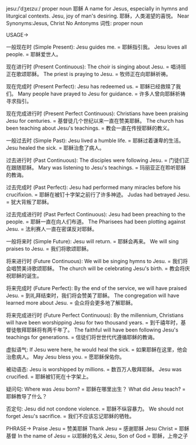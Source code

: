 jesu:/ˈdʒeɪzuː/
proper noun
耶稣
A name for Jesus, especially in hymns and liturgical contexts.
Jesu, joy of man's desiring.  耶稣，人类渴望的喜悦。
Near Synonyms:Jesus, Christ
No Antonyms
词性: proper noun


USAGE->

一般现在时 (Simple Present):
Jesu guides me. = 耶稣指引我。
Jesu loves all people. = 耶稣爱世人。

现在进行时 (Present Continuous):
The choir is singing about Jesu. =  唱诗班正在歌颂耶稣。
The priest is praying to Jesu. =  牧师正在向耶稣祈祷。

现在完成时 (Present Perfect):
Jesu has redeemed us. = 耶稣已经救赎了我们。
Many people have prayed to Jesu for guidance. = 许多人曾向耶稣祈祷寻求指引。

现在完成进行时 (Present Perfect Continuous):
Christians have been praising Jesu for centuries. = 基督徒几个世纪以来一直在赞美耶稣。
The church has been teaching about Jesu's teachings. = 教会一直在传授耶稣的教义。

一般过去时 (Simple Past):
Jesu lived a humble life. = 耶稣过着谦卑的生活。
Jesu healed the sick. = 耶稣治愈了病人。

过去进行时 (Past Continuous):
The disciples were following Jesu. = 门徒们正在跟随耶稣。
Mary was listening to Jesu's teachings. = 玛丽亚正在聆听耶稣的教诲。

过去完成时 (Past Perfect):
Jesu had performed many miracles before his crucifixion. = 耶稣在被钉十字架之前行了许多神迹。
Judas had betrayed Jesu. = 犹大背叛了耶稣。

过去完成进行时 (Past Perfect Continuous):
Jesu had been preaching to the people. = 耶稣一直在向人们布道。
The Pharisees had been plotting against Jesu. = 法利赛人一直在密谋反对耶稣。

一般将来时 (Simple Future):
Jesu will return. = 耶稣会再来。
We will sing praises to Jesu. = 我们将歌颂耶稣。

将来进行时 (Future Continuous):
We will be singing hymns to Jesu. = 我们将会唱赞美诗歌颂耶稣。
The church will be celebrating Jesu's birth. = 教会将庆祝耶稣的诞生。

将来完成时 (Future Perfect):
By the end of the service, we will have praised Jesu. = 到礼拜结束时，我们将会赞美了耶稣。
The congregation will have learned more about Jesu. = 会众将会更多地了解耶稣。


将来完成进行时 (Future Perfect Continuous):
By the millennium, Christians will have been worshipping Jesu for two thousand years. = 到千禧年时，基督徒敬拜耶稣将有两千年了。
The faithful will have been following Jesu's teachings for generations. = 信徒们将世世代代遵循耶稣的教诲。


虚拟语气:
If Jesu were here, he would heal the sick. = 如果耶稣在这里，他会治愈病人。
May Jesu bless you. = 愿耶稣保佑你。

被动语态:
Jesu is worshipped by millions. = 数百万人敬拜耶稣。
Jesu was crucified. = 耶稣被钉死在十字架上。

疑问句:
Where was Jesu born? = 耶稣在哪里出生？
What did Jesu teach? = 耶稣教导了什么？

否定句:
Jesu did not condone violence. = 耶稣不纵容暴力。
We should not forget Jesu's sacrifice. = 我们不应该忘记耶稣的牺牲。



PHRASE->
Praise Jesu = 赞美耶稣
Thank Jesu = 感谢耶稣
Jesu Christ = 耶稣基督
In the name of Jesu = 以耶稣的名义
Jesu, Son of God = 耶稣，上帝之子
